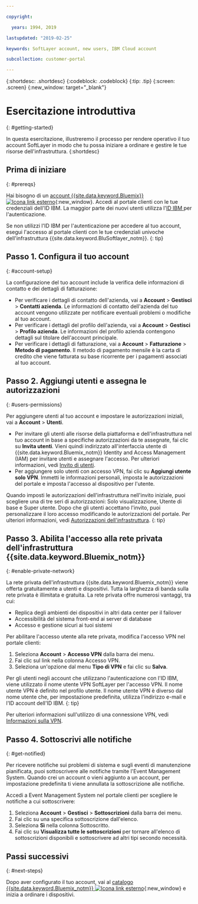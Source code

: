 ```yaml
---

copyright:

  years: 1994, 2019

lastupdated: "2019-02-25"

keywords: SoftLayer account, new users, IBM Cloud account

subcollection: customer-portal 

---
```


{:shortdesc: .shortdesc}
{:codeblock: .codeblock}
{:tip: .tip}
{:screen: .screen}
{:new_window: target="_blank"}


# Esercitazione introduttiva
{: #getting-started}

In questa esercitazione, illustreremo il processo per rendere operativo il tuo account SoftLayer in modo che tu possa iniziare a ordinare e gestire le tue risorse dell'infrastruttura.
{:shortdesc}

## Prima di iniziare
{: #prereqs}

Hai bisogno di un [account {{site.data.keyword.Bluemix}} ![Icona link esterno](../icons/launch-glyph.svg "Icona link esterno")](https://cloud.ibm.com){:new_window}. Accedi al portale clienti con le tue credenziali dell'ID IBM. La maggior parte dei nuovi utenti utilizza l'[ID IBM ](/docs/account?topic=account-switchtoIBMid#switchtoIBMid) per l'autenticazione.

Se non utilizzi l'ID IBM per l'autenticazione per accedere al tuo account, esegui l'accesso al portale clienti con le tue credenziali univoche dell'infrastruttura {{site.data.keyword.BluSoftlayer_notm}}.
{: tip}

## Passo 1. Configura il tuo account
{: #account-setup}

La configurazione del tuo account include la verifica delle informazioni di contatto e dei dettagli di fatturazione:
 * Per verificare i dettagli di contatto dell'azienda, vai a **Account** > **Gestisci** > **Contatti azienda**. Le informazioni di contatto dell'azienda del tuo account vengono utilizzate per notificare eventuali problemi o modifiche al tuo account.
 * Per verificare i dettagli del profilo dell'azienda, vai a **Account** > **Gestisci** > **Profilo azienda**. Le informazioni del profilo azienda contengono dettagli sul titolare dell'account principale.
 * Per verificare i dettagli di fatturazione, vai a **Account** > **Fatturazione** > **Metodo di pagamento**. Il metodo di pagamento mensile è la carta di credito che viene fatturata su base ricorrente per i pagamenti associati al tuo account.

## Passo 2. Aggiungi utenti e assegna le autorizzazioni
{: #users-permissions}

Per aggiungere utenti al tuo account e impostare le autorizzazioni iniziali, vai a **Account** > **Utenti**.
 * Per invitare gli utenti alle risorse della piattaforma e dell'infrastruttura nel tuo account in base a specifiche autorizzazioni da te assegnate, fai clic su **Invita utenti**. Vieni quindi indirizzato all'interfaccia utente di {{site.data.keyword.Bluemix_notm}} Identity and Access Management (IAM) per invitare utenti e assegnare l'accesso. Per ulteriori informazioni, vedi [Invito di utenti](/docs/iam?topic=iam-iamuserinv#iamuserinv).
 * Per aggiungere solo utenti con accesso VPN, fai clic su **Aggiungi utente solo VPN**. Immetti le informazioni personali, imposta le autorizzazioni del portale e imposta l'accesso al dispositivo per l'utente.

Quando imposti le autorizzazioni dell'infrastruttura nell'invito iniziale, puoi scegliere una di tre seri di autorizzazioni: Solo visualizzazione, Utente di base e Super utente. Dopo che gli utenti accettano l'invito, puoi personalizzare il loro accesso modificando le autorizzazioni del portale. Per ulteriori informazioni, vedi [Autorizzazioni dell'infrastruttura](/docs/iam?topic=iam-infrapermission#infrapermission).
{: tip}

## Passo 3. Abilita l'accesso alla rete privata dell'infrastruttura {{site.data.keyword.Bluemix_notm}}
{: #enable-private-network}

La rete privata dell'infrastruttura {{site.data.keyword.Bluemix_notm}} viene offerta gratuitamente a utenti e dispositivi. Tutta la larghezza di banda sulla rete privata è illimitata e gratuita. La rete privata offre numerosi vantaggi, tra cui:
  * Replica degli ambienti dei dispositivi in altri data center per il failover
  * Accessibilità del sistema front-end ai server di database
  * Accesso e gestione sicuri ai tuoi sistemi

Per abilitare l'accesso utente alla rete privata, modifica l'accesso VPN nel portale clienti:
  1. Seleziona **Account** > **Accesso VPN** dalla barra dei menu.  
  2. Fai clic sul link nella colonna Accesso VPN.
  3. Seleziona un'opzione dal menu **Tipo di VPN** e fai clic su **Salva**.  

Per gli utenti negli account che utilizzano l'autenticazione con l'ID IBM, viene utilizzato il nome utente VPN SoftLayer per l'accesso VPN. Il nome utente VPN è definito nel profilo utente. Il nome utente VPN è diverso dal nome utente che, per impostazione predefinita, utilizza l'indirizzo e-mail e l'ID account dell'ID IBM.
{: tip}

Per ulteriori informazioni sull'utilizzo di una connessione VPN, vedi [Informazioni sulla VPN](/docs/infrastructure/iaas-vpn?topic=VPN-about-vpn#about-vpn).

## Passo 4. Sottoscrivi alle notifiche
{: #get-notified}

Per ricevere notifiche sui problemi di sistema e sugli eventi di manutenzione pianificata, puoi sottoscrivere alle notifiche tramite l'Event Management System. Quando crei un account o vieni aggiunto a un account, per impostazione predefinita ti viene annullata la sottoscrizione alle notifiche.

Accedi a Event Management System nel portale clienti per scegliere le notifiche a cui sottoscrivere:
  1. Seleziona **Account** > **Gestisci** > **Sottoscrizioni** dalla barra dei menu.
  2. Fai clic su una specifica sottoscrizione dall'elenco.
  3. Seleziona **Sì** nella colonna Sottoscritto.
  4. Fai clic su **Visualizza tutte le sottoscrizioni** per tornare all'elenco di sottoscrizioni disponibili e sottoscrivere ad altri tipi secondo necessità.

## Passi successivi
{: #next-steps}

Dopo aver configurato il tuo account, vai al [catalogo {{site.data.keyword.Bluemix_notm}} ![Icona link esterno](../icons/launch-glyph.svg)](https://{DomainName}/catalog/?category=infrastructure){:new_window} e inizia a ordinare i dispositivi.

